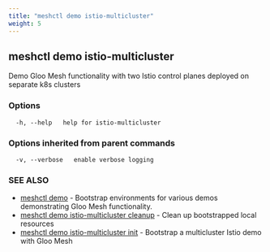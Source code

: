 ```yaml
---
title: "meshctl demo istio-multicluster"
weight: 5
---
```

## meshctl demo istio-multicluster

Demo Gloo Mesh functionality with two Istio control planes deployed on separate k8s clusters

### Options

```
  -h, --help   help for istio-multicluster
```

### Options inherited from parent commands

```
  -v, --verbose   enable verbose logging
```

### SEE ALSO

* [meshctl demo](../meshctl_demo)	 - Bootstrap environments for various demos demonstrating Gloo Mesh functionality.
* [meshctl demo istio-multicluster cleanup](../meshctl_demo_istio-multicluster_cleanup)	 - Clean up bootstrapped local resources
* [meshctl demo istio-multicluster init](../meshctl_demo_istio-multicluster_init)	 - Bootstrap a multicluster Istio demo with Gloo Mesh

